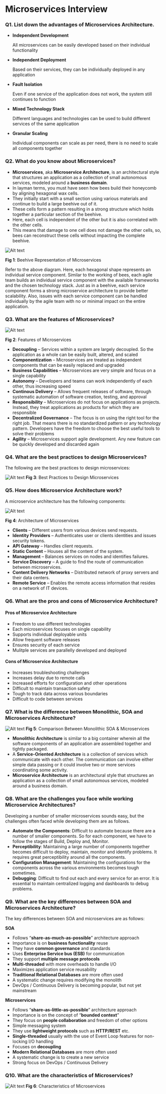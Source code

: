 # Microservices Interview

### Q1. List down the advantages of Microservices Architecture.

-   **Independent Development**

    All microservices can be easily developed based on their individual functionality

-   **Independent Deployment**

    Based on their services, they can be individually deployed in any application

-   **Fault Isolation**

    Even if one service of the application does not work, the system still continues to function

-   **Mixed Technology Stack**

    Different languages and technologies can be used to build different services of the same application

-   **Granular Scaling**

    Individual components can scale as per need, there is no need to scale all components together

### Q2. What do you know about Microservices?

-   **Microservices**, aka **Microservice Architecture**, is an architectural style that structures an application as a collection of small autonomous services, modeled around a **business domain**.
-   In layman terms, you must have seen how bees build their honeycomb by aligning hexagonal wax cells.
-   They initially start with a small section using various materials and continue to build a large beehive out of it.
-   These cells form a pattern resulting in a strong structure which holds together a particular section of the beehive.
-   Here, each cell is independent of the other but it is also correlated with the other cells.
-   This means that damage to one cell does not damage the other cells, so, bees can reconstruct these cells without impacting the complete beehive.

![Alt text](./images/microservices-What-Are-Microservices-edureka-768x765.png)

**Fig 1**: Beehive Representation of Microservices

Refer to the above diagram. Here, each hexagonal shape represents an individual service component. Similar to the working of bees, each agile team builds an individual service component with the available frameworks and the chosen technology stack. Just as in a beehive, each service component forms a strong microservice architecture to provide better scalability. Also, issues with each service component can be handled individually by the agile team with no or minimal impact on the entire application.

### Q3. What are the features of Microservices?

![Alt text](./images/microservices-slide-4-768x419.png)

**Fig 2**: Features of Microservices

-   **Decoupling** – Services within a system are largely decoupled. So the application as a whole can be easily built, altered, and scaled
-   **Componentization** – Microservices are treated as independent components that can be easily replaced and upgraded
-   **Business Capabilities** – Microservices are very simple and focus on a single capability
-   **Autonomy** – Developers and teams can work independently of each other, thus increasing speed
-   **Continous Delivery** – Allows frequent releases of software, through systematic automation of software creation, testing, and approval
-   **Responsibility** – Microservices do not focus on applications as projects. Instead, they treat applications as products for which they are responsible
-   **Decentralized Governance** – The focus is on using the right tool for the right job. That means there is no standardized pattern or any technology pattern. Developers have the freedom to choose the best useful tools to solve their problems
-   **Agility** – Microservices support agile development. Any new feature can be quickly developed and discarded again

### Q4. What are the best practices to design Microservices?

The following are the best practices to design microservices:

![Alt text](./images/best-768x421.png)
**Fig 3**: Best Practices to Design Microservices

### Q5. How does Microservice Architecture work?

A microservice architecture has the following components:

![Alt text](./images/archi.png)

**Fig 4**: Architecture of Microservices

-   **Clients** – Different users from various devices send requests.
-   **Identity Providers** – Authenticates user or clients identities and issues security tokens.
-   **API Gateway** – Handles client requests.
-   **Static Content** – Houses all the content of the system.
-   **Management** –  Balances services on nodes and identifies failures.
-   **Service Discovery** – A guide to find the route of communication between microservices.
-   **Content Delivery Networks** – Distributed network of proxy servers and their data centers.
-   **Remote Service** – Enables the remote access information that resides on a network of IT devices.

### Q6. What are the pros and cons of Microservice Architecture?

#### Pros of Microservice Architecture
-   Freedom to use different technologies
-   Each microservices focuses on single capability
-   Supports individual deployable units
-   Allow frequent software releases
-   Ensures security of each service
-   Mulitple services are parallelly developed and deployed

#### Cons of Microservice Architecture
-   Increases troubleshooting challenges
-   Increases delay due to remote calls
-   Increased efforts for configuration and other operations
-   Difficult to maintain transaction safety
-   Tough to track data across various boundaries
-   Difficult to code between services

### Q7. What is the difference between Monolithic, SOA and Microservices Architecture?
![Alt text](./images/microservices-slide-9-768x493.png)
**Fig 5**: Comparison Between Monolithic SOA & Microservices

-   **Monolithic Architecture** is similar to a big container wherein all the software components of an application are assembled together and tightly packaged.
-   A **Service-Oriented Architecture** is a collection of services which communicate with each other. The communication can involve either simple data passing or it could involve two or more services coordinating some activity.
-   **Microservice Architecture** is an architectural style that structures an application as a collection of small autonomous services, modeled around a business domain.

### Q8. What are the challenges you face while working Microservice Architectures?
Developing a number of smaller microservices sounds easy, but the challenges often faced while developing them are as follows.

-   **Automate the Components**: Difficult to automate because there are a number of smaller components. So for each component, we have to follow the stages of  Build, Deploy and, Monitor.
-   **Perceptibility**: Maintaining a large number of components together becomes difficult to deploy, maintain, monitor and identify problems. It requires great perceptibility around all the components.
-   **Configuration Management**: Maintaining the configurations for the components across the various environments becomes tough sometimes.
-   **Debugging**: Difficult to find out each and every service for an error. It is essential to maintain centralized logging and dashboards to debug problems.

### Q9. What are the key differences between SOA and Microservices Architecture?

The key differences between SOA and microservices are as follows:

**SOA**
-   Follows “**share-as-much-as-possible**” architecture approach
-   Importance is on **business functionality** reuse
-   They have **common governance** and standards
-   Uses **Enterprise Service bus (ESB)** for communication
-   They support **multiple message protocols**
-   **Multi-threaded** with more overheads to handle I/O
-   Maximizes application service reusability
-   **Traditional Relational Databases** are more often used
-   A systematic change requires modifying the monolith
-   DevOps / Continuous Delivery is becoming popular, but not yet mainstream

**Microservices**
-   Follows “**share-as-little-as-possible**” architecture approach
-   Importance is on the concept of “**bounded context**”
-   They focus on **people collaboration** and freedom of other options
-   Simple messaging system
-   They use **lightweight protocols** such as **HTTP/REST** etc.
-   **Single-threaded** usually with the use of Event Loop features for non-locking I/O handling
-   Focuses on **decoupling**
-   **Modern Relational Databases** are more often used
-   A systematic change is to create a new service
-   Strong focus on DevOps / Continuous Delivery

### Q10. What are the characteristics of Microservices?

![Alt text](./images/microservices.png)
**Fig 6**: Characteristics of Microservices